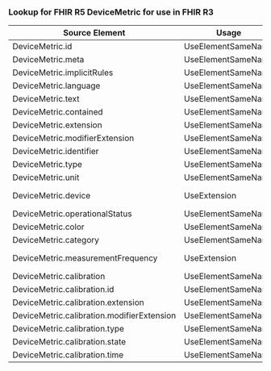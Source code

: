 ### Lookup for FHIR R5 DeviceMetric for use in FHIR R3

| Source Element | Usage | Target |
| -------------- | ----- | ------ |
| DeviceMetric.id | UseElementSameName | DeviceMetric.id |
| DeviceMetric.meta | UseElementSameName | DeviceMetric.meta |
| DeviceMetric.implicitRules | UseElementSameName | DeviceMetric.implicitRules |
| DeviceMetric.language | UseElementSameName | DeviceMetric.language |
| DeviceMetric.text | UseElementSameName | DeviceMetric.text |
| DeviceMetric.contained | UseElementSameName | DeviceMetric.contained |
| DeviceMetric.extension | UseElementSameName | DeviceMetric.extension |
| DeviceMetric.modifierExtension | UseElementSameName | DeviceMetric.modifierExtension |
| DeviceMetric.identifier | UseElementSameName | DeviceMetric.identifier |
| DeviceMetric.type | UseElementSameName | DeviceMetric.type |
| DeviceMetric.unit | UseElementSameName | DeviceMetric.unit |
| DeviceMetric.device | UseExtension | http://hl7.org/fhir/5.0/StructureDefinition/extension-DeviceMetric.device |
| DeviceMetric.operationalStatus | UseElementSameName | DeviceMetric.operationalStatus |
| DeviceMetric.color | UseElementSameName | DeviceMetric.color |
| DeviceMetric.category | UseElementSameName | DeviceMetric.category |
| DeviceMetric.measurementFrequency | UseExtension | http://hl7.org/fhir/5.0/StructureDefinition/extension-DeviceMetric.measurementFrequency |
| DeviceMetric.calibration | UseElementSameName | DeviceMetric.calibration |
| DeviceMetric.calibration.id | UseElementSameName | DeviceMetric.calibration.id |
| DeviceMetric.calibration.extension | UseElementSameName | DeviceMetric.calibration.extension |
| DeviceMetric.calibration.modifierExtension | UseElementSameName | DeviceMetric.calibration.modifierExtension |
| DeviceMetric.calibration.type | UseElementSameName | DeviceMetric.calibration.type |
| DeviceMetric.calibration.state | UseElementSameName | DeviceMetric.calibration.state |
| DeviceMetric.calibration.time | UseElementSameName | DeviceMetric.calibration.time |
